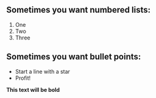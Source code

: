 ## Sometimes you want numbered lists:
1. One
2. Two
3. Three 

## Sometimes you want bullet points:

* Start a line with a star
* Profit!

**This text will be bold**
